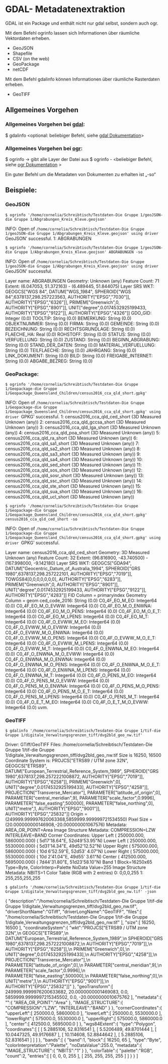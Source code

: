 # GDAL- Metadatenextraktion


GDAL ist ein Package und enthält nicht nur gdal selbst, sondern auch ogr.

Mit dem Befehl ogrinfo lassen sich Informationen über räumliche Vektordaten erheben.
- GeoJSON
- Shapefile
- CSV (on the web)
- GeoPackage
- netCDF

Mit dem Befehl gdalinfo können Informationen über räumliche Rasterdaten erheben.
- GeoTIFF

## Allgemeines Vorgehen

### Allgemeines Vorgehen bei [gdal](https://www.gdal.org/gdalinfo.html):

$ gdalinfo <Pfad zu Datei> <optional: beliebiger Befehl, siehe [gdal Dokumentation](https://www.gdal.org/gdalinfo.html)>


### Allgemeines Vorgehen bei [ogr](https://www.gdal.org/ogrinfo.html):

$ ogrinfo <Pfad zu Datei> → gibt alle Layer der Datei aus
$ ogrinfo <Pfad zu Datei> <Name eines Layers> - <beliebiger Befehl, siehe [ogr Dokumentation](https://www.gdal.org/ogrinfo.html) >

Ein guter Befehl um die Metadaten von Dokumenten zu erhalten ist „-so“


## Beispiele: 
### GeoJSON

`$ ogrinfo '/home/cornelia/Schreibtisch/Testdaten-Die Gruppe 1/geoJSON-die Gruppe 1/Abgrabungen_Kreis_Kleve.geojson'`

INFO: Open of `/home/cornelia/Schreibtisch/Testdaten-Die Gruppe 1/geoJSON-die Gruppe 1/Abgrabungen_Kreis_Kleve.geojson'
      using driver `GeoJSON' successful.
1: ABGRABUNGEN

`$ ogrinfo '/home/cornelia/Schreibtisch/Testdaten-Die Gruppe 1/geoJSON-die Gruppe 1/Abgrabungen_Kreis_Kleve.geojson' ABGRABUNGEN -so`

INFO: Open of `/home/cornelia/Schreibtisch/Testdaten-Die Gruppe 1/geoJSON-die Gruppe 1/Abgrabungen_Kreis_Kleve.geojson'
      using driver `GeoJSON' successful.

Layer name: ABGRABUNGEN
Geometry: Unknown (any)
Feature Count: 71
Extent: (6.047053, 51.372163) - (6.489445, 51.844075)
Layer SRS WKT:
GEOGCS["WGS 84",
    DATUM["WGS_1984",
        SPHEROID["WGS 84",6378137,298.257223563,
            AUTHORITY["EPSG","7030"]],
        AUTHORITY["EPSG","6326"]],
    PRIMEM["Greenwich",0,
        AUTHORITY["EPSG","8901"]],
    UNIT["degree",0.0174532925199433,
        AUTHORITY["EPSG","9122"]],
    AUTHORITY["EPSG","4326"]]
GDO_GID: Integer (0.0)
TOOLTIP: String (0.0)
BEMERKUNG: String (0.0)
OBJEKTNUMMER: String (0.0)
FIRMA: String (0.0)
GEMEINDE: String (0.0)
BEZEICHNUNG: String (0.0)
RECHTSGRUNDLAGE: String (0.0)
FLAECHE_HA: Real (0.0)
ROHSTOFF: String (0.0)
STATUS: String (0.0)
VERFUELLUNG: String (0.0)
ZUSTAND: String (0.0)
BEGINN_ABGRABUNG: String (0.0)
STAND_DER_DATEN: String (0.0)
MATERIAL_VERFUELLUNG: String (0.0)
TEILFLAECHE: String (0.0)
JAHRGANG: String (0.0)
LINK_DOKUMENT: String (0.0)
BILD: String (0.0)
FREIGABE_INTERNET: String (0.0)
ABGABE_BEZREG: String (0.0)


### GeoPackage:
`$ ogrinfo '/home/cornelia/Schreibtisch/Testdaten-Die Gruppe 1/Geopackage-die Gruppe 1/Geopackage_Queensland_Children/census2016_cca_qld_short.gpkg'`

INFO: Open of `/home/cornelia/Schreibtisch/Testdaten-Die Gruppe 1/Geopackage-die Gruppe 1/Geopackage_Queensland_Children/census2016_cca_qld_short.gpkg'
      using driver `GPKG' successful.
1: census2016_cca_qld_ced_short (3D Measured Unknown (any))
2: census2016_cca_qld_gccsa_short (3D Measured Unknown (any))
3: census2016_cca_qld_lga_short (3D Measured Unknown (any))
4: census2016_cca_qld_poa_short (3D Measured Unknown (any))
5: census2016_cca_qld_ra_short (3D Measured Unknown (any))
6: census2016_cca_qld_sa1_short (3D Measured Unknown (any))
7: census2016_cca_qld_sa2_short (3D Measured Unknown (any))
8: census2016_cca_qld_sa3_short (3D Measured Unknown (any))
9: census2016_cca_qld_sa4_short (3D Measured Unknown (any))
10: census2016_cca_qld_sed_short (3D Measured Unknown (any))
11: census2016_cca_qld_sos_short (3D Measured Unknown (any))
12: census2016_cca_qld_sosr_short (3D Measured Unknown (any))
13: census2016_cca_qld_ssc_short (3D Measured Unknown (any))
14: census2016_cca_qld_ste_short (3D Measured Unknown (any))
15: census2016_cca_qld_sua_short (3D Measured Unknown (any))
16: census2016_cca_qld_ucl_short (3D Measured Unknown (any))

`$ ogrinfo '/home/cornelia/Schreibtisch/Testdaten-Die Gruppe 1/Geopackage-die Gruppe 1/Geopackage_Queensland_Children/census2016_cca_qld_short.gpkg' census2016_cca_qld_ced_short -so`

INFO: Open of `/home/cornelia/Schreibtisch/Testdaten-Die Gruppe 1/Geopackage-die Gruppe 1/Geopackage_Queensland_Children/census2016_cca_qld_short.gpkg'
      using driver `GPKG' successful.

Layer name: census2016_cca_qld_ced_short
Geometry: 3D Measured Unknown (any)
Feature Count: 32
Extent: (96.816900, -43.740500) - (167.998000, -9.142180)
Layer SRS WKT:
GEOGCS["GDA94",
    DATUM["Geocentric_Datum_of_Australia_1994",
        SPHEROID["GRS 1980",6378137,298.257222101,
            AUTHORITY["EPSG","7019"]],
        TOWGS84[0,0,0,0,0,0,0],
        AUTHORITY["EPSG","6283"]],
    PRIMEM["Greenwich",0,
        AUTHORITY["EPSG","8901"]],
    UNIT["degree",0.0174532925199433,
        AUTHORITY["EPSG","9122"]],
    AUTHORITY["EPSG","4283"]]
FID Column = primaryindex
Geometry Column = geom
ced_code_2016: String (0.0)
C0_4F_EO_M_EO: Integer64 (0.0)
C0_4F_EO_M_O_EVWW: Integer64 (0.0)
C0_4F_EO_M_O_ENWNA: Integer64 (0.0)
C0_4F_EO_M_O_PENS: Integer64 (0.0)
C0_4F_EO_M_O_E_T: Integer64 (0.0)
C0_4F_EO_M_LPENS: Integer64 (0.0)
C0_4F_EO_M_T: Integer64 (0.0)
C0_4F_O_EVWW_M_EO: Integer64 (0.0)
C0_4F_O_EVWW_M_O_EVWW: Integer64 (0.0)
C0_4F_O_EVWW_M_O_ENWNA: Integer64 (0.0)
C0_4F_O_EVWW_M_O_PENS: Integer64 (0.0)
C0_4F_O_EVWW_M_O_E_T: Integer64 (0.0)
C0_4F_O_EVWW_M_LPENS: Integer64 (0.0)
C0_4F_O_EVWW_M_T: Integer64 (0.0)
C0_4F_O_ENWNA_M_EO: Integer64 (0.0)
C0_4F_O_ENWNA_M_O_EVWW: Integer64 (0.0)
C0_4F_O_ENWNA_M_O_ENWNA: Integer64 (0.0)
C0_4F_O_ENWNA_M_O_PENS: Integer64 (0.0)
C0_4F_O_ENWNA_M_O_E_T: Integer64 (0.0)
C0_4F_O_ENWNA_M_LPENS: Integer64 (0.0)
C0_4F_O_ENWNA_M_T: Integer64 (0.0)
C0_4F_O_PENS_M_EO: Integer64 (0.0)
C0_4F_O_PENS_M_O_EVWW: Integer64 (0.0)
C0_4F_O_PENS_M_O_ENWNA: Integer64 (0.0)
C0_4F_O_PENS_M_O_PENS: Integer64 (0.0)
C0_4F_O_PENS_M_O_E_T: Integer64 (0.0)
C0_4F_O_PENS_M_LPENS: Integer64 (0.0)
C0_4F_O_PENS_M_T: Integer64 (0.0)
C0_4F_O_E_T_M_EO: Integer64 (0.0)
C0_4F_O_E_T_M_O_EVWW: Integer64 (0.0)
uvm.



### GeoTIFF
`$ gdalinfo '/home/cornelia/Schreibtisch/Tesdaten-Die Gruppe 1/tif-die Gruppe 1/digitale_Verwaltungsgrenzen_tiff/dvg2bld_geo_nw.tif'`

Driver: GTiff/GeoTIFF
Files: /home/cornelia/Schreibtisch/Testdaten-Die Gruppe 1/tif-die Gruppe 1/digitale_Verwaltungsgrenzen_tiff/dvg2bld_geo_nw.tif
Size is 16250, 16500
Coordinate System is:
PROJCS["ETRS89 / UTM zone 32N",
    GEOGCS["ETRS89",
        DATUM["European_Terrestrial_Reference_System_1989",
            SPHEROID["GRS 1980",6378137,298.2572221008872,
                AUTHORITY["EPSG","7019"]],
            AUTHORITY["EPSG","6258"]],
        PRIMEM["Greenwich",0],
        UNIT["degree",0.0174532925199433],
        AUTHORITY["EPSG","4258"]],
    PROJECTION["Transverse_Mercator"],
    PARAMETER["latitude_of_origin",0],
    PARAMETER["central_meridian",9],
    PARAMETER["scale_factor",0.9996],
    PARAMETER["false_easting",500000],
    PARAMETER["false_northing",0],
    UNIT["metre",1,
        AUTHORITY["EPSG","9001"]],
    AUTHORITY["EPSG","25832"]]
Origin = (249999.999997620063368,5859999.999999721534550)
Pixel Size = (20.000000000146908,-20.000000001067576)
Metadata:
  AREA_OR_POINT=Area
Image Structure Metadata:
  COMPRESSION=LZW
  INTERLEAVE=BAND
Corner Coordinates:
Upper Left  (  250000.000, 5860000.000) (  5d17'18.64"E, 52d49'53.95"N)
Lower Left  (  250000.000, 5530000.000) (  5d31'14.34"E, 49d52'12.52"N)
Upper Right (  575000.000, 5860000.000) ( 10d 6'52.59"E, 52d53' 4.07"N)
Lower Right (  575000.000, 5530000.000) ( 10d 2'41.04"E, 49d55' 3.61"N)
Center      (  412500.000, 5695000.000) (  7d44'31.80"E, 51d23'58.10"N)
Band 1 Block=16250x65 Type=Byte, ColorInterp=Palette
  NoData Value=255
  Image Structure Metadata:
    NBITS=1
  Color Table (RGB with 2 entries)
    0: 0,0,0,255
    1: 255,255,255,255


`$ gdalinfo '/home/cornelia/Schreibtisch/Tesdaten-Die Gruppe 1/tif-die Gruppe 1/digitale_Verwaltungsgrenzen_tiff/dvg2bld_geo_nw.tif' -json`

{
  "description":"\/home\/cornelia\/Schreibtisch\/Testdaten-Die Gruppe 1\/tif-die Gruppe 1\/digitale_Verwaltungsgrenzen_tiff\/dvg2bld_geo_nw.tif",
  "driverShortName":"GTiff",
  "driverLongName":"GeoTIFF",
  "files":[
    "\/home\/cornelia\/Schreibtisch\/Testdaten-Die Gruppe 1\/tif-die Gruppe 1\/digitale_Verwaltungsgrenzen_tiff\/dvg2bld_geo_nw.tif"
  ],
  "size":[
    16250,
    16500
  ],
  "coordinateSystem":{
    "wkt":"PROJCS[\"ETRS89 \/ UTM zone 32N\",\n    GEOGCS[\"ETRS89\",\n        DATUM[\"European_Terrestrial_Reference_System_1989\",\n            SPHEROID[\"GRS 1980\",6378137,298.2572221008872,\n                AUTHORITY[\"EPSG\",\"7019\"]],\n            AUTHORITY[\"EPSG\",\"6258\"]],\n        PRIMEM[\"Greenwich\",0],\n        UNIT[\"degree\",0.0174532925199433],\n        AUTHORITY[\"EPSG\",\"4258\"]],\n    PROJECTION[\"Transverse_Mercator\"],\n    PARAMETER[\"latitude_of_origin\",0],\n    PARAMETER[\"central_meridian\",9],\n    PARAMETER[\"scale_factor\",0.9996],\n    PARAMETER[\"false_easting\",500000],\n    PARAMETER[\"false_northing\",0],\n    UNIT[\"metre\",1,\n        AUTHORITY[\"EPSG\",\"9001\"]],\n    AUTHORITY[\"EPSG\",\"25832\"]]"
  },
  "geoTransform":[
    249999.9999976200633682,
    20.0000000001469083,
    0.0,
    5859999.9999997215345502,
    0.0,
    -20.0000000010675762
  ],
  "metadata":{
    "":{
      "AREA_OR_POINT":"Area"
    },
    "IMAGE_STRUCTURE":{
      "COMPRESSION":"LZW",
      "INTERLEAVE":"BAND"
    }
  },
  "cornerCoordinates":{
    "upperLeft":[
      250000.0,
      5860000.0
    ],
    "lowerLeft":[
      250000.0,
      5530000.0
    ],
    "lowerRight":[
      575000.0,
      5530000.0
    ],
    "upperRight":[
      575000.0,
      5860000.0
    ],
    "center":[
      412500.0,
      5695000.0
    ]
  },
  "wgs84Extent":{
    "type":"Polygon",
    "coordinates":[
      [
        [
          5.2885106,
          52.8316541
        ],
        [
          5.5206489,
          49.8701444
        ],
        [
          10.0447325,
          49.9176687
        ],
        [
          10.114608,
          52.8844642
        ],
        [
          5.2885106,
          52.8316541
        ]
      ]
    ]
  },
  "bands":[
    {
      "band":1,
      "block":[
        16250,
        65
      ],
      "type":"Byte",
      "colorInterpretation":"Palette",
      "noDataValue":255.0,
      "metadata":{
        "IMAGE_STRUCTURE":{
          "NBITS":"1"
        }
      },
      "colorTable":{
        "palette":"RGB",
        "count":2,
        "entries":[
          [
            0,
            0,
            0,
            255
          ],
          [
            255,
            255,
            255,
            255
          ]
        ]
      }
    }
  ]

